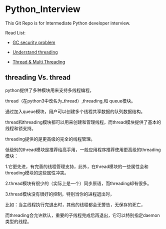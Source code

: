# Python_Interview

This Git Repo is for Intermediate Python developer interview.


Read List:

* [GC security problem](https://zhuanlan.zhihu.com/p/37665784?utm_source=wechat_session&utm_medium=social&utm_oi=38983023198208&from=singlemessage&isappinstalled=0&wechatShare=1) 

* [Understand threading](https://www.cnblogs.com/chengd/articles/7770898.html)

* [Thread & Multi Threading](http://www.runoob.com/python3/python3-multithreading.html)

## threading Vs. thread

python提供了多种模块用来支持多线程编程，

thread（在python3中改名为_thread）,threading,和 queue模块。

通过加入queue模块，用户可以创建多个线程共享数据的队列数据结构。

thread和threading模块都可以用来创建和管理线程，而thread模块提供了基本的线程和锁支持。

threading提供的是更高级的完全的线程管理。

低级别的thread模块是推荐给高手用，一般应用程序推荐使用更高级的threading模块：

1.它更先进，有完善的线程管理支持，此外，在thread模块的一些属性会和threading模块的这些属性冲突。

2.thread模块有很少的（实际上是一个）同步原语，而threading却有很多。

3.thread模块没有很好的控制，特别当你的进程退出时，

比如：当主线程执行完退出时，其他的线程都会无警告，无保存的死亡，

而threading会允许默认，重要的子线程完成后再退出，它可以特别指定daemon类型的线程。